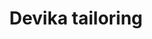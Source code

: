 ---
title: "Devika tailoring"
url: /kollam/devika-tailoring-sanu-bhavankomalamkunnu/
shop: Schneiderei
---
